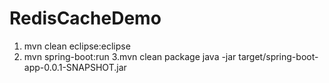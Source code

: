 # RedisCacheDemo

1. mvn clean eclipse:eclipse 
2. mvn spring-boot:run 
3.mvn clean package
java -jar target/spring-boot-app-0.0.1-SNAPSHOT.jar 
